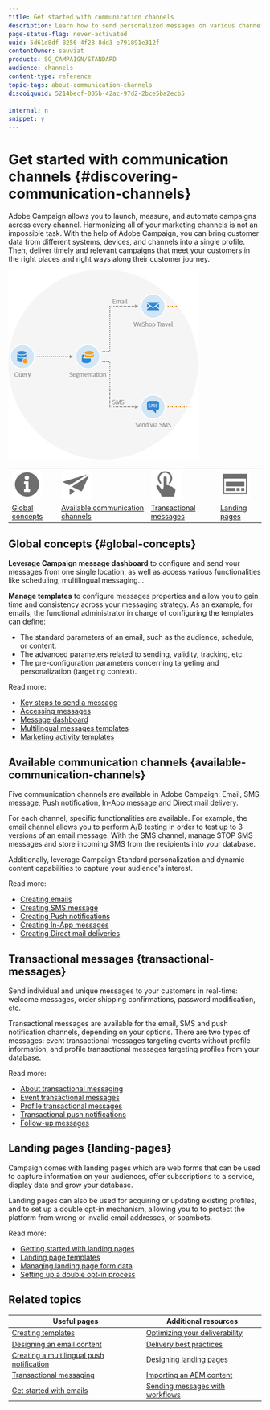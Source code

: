 ```yaml
---
title: Get started with communication channels
description: Learn how to send personalized messages on various channels and to create cross-channel campaigns to better target your recipients.
page-status-flag: never-activated
uuid: 5d61d8df-8256-4f28-8dd3-e791891e312f
contentOwner: sauviat
products: SG_CAMPAIGN/STANDARD
audience: channels
content-type: reference
topic-tags: about-communication-channels
discoiquuid: 5214becf-005b-42ac-97d2-2bce5ba2ecb5

internal: n
snippet: y
---
```


# Get started with communication channels {#discovering-communication-channels}

Adobe Campaign allows you to launch, measure, and automate campaigns across every channel.
Harmonizing all of your marketing channels is not an impossible task. With the help of Adobe Campaign, you can bring customer data from different systems, devices, and channels into a single profile. Then, deliver timely and relevant campaigns that meet your customers in the right places and right ways along their customer journey.

![](assets/do-not-localize/cross-channel.png)

<table>
<tr><td><img src="assets/do-not-localize/icon_concepts.svg" width="60px"></td><td><img src="assets/do-not-localize/icon_channels.svg"  width="60px"></td><td><img src="assets/do-not-localize/icon_transactional.svg"  width="60px"></td><td><img src="assets/do-not-localize/icon_landing.svg"  width="60px"></td></tr>
<tr><td><a href="#global-concepts">Global concepts</a></td><td><a href="#available-communication-channels">Available communication channels</a></td><td><a href="#transactional-messages">Transactional messages</a></td><td><a href="#landing-pages">Landing pages</a></td></tr>
</table>

## Global concepts {#global-concepts}

**Leverage Campaign message dashboard** to configure and send your messages from one single location, as well as access various functionalities like scheduling, multilingual messaging...

**Manage templates** to configure messages properties and allow you to gain time and consistency across your messaging strategy. As an example, for emails, the functional administrator in charge of configuring the templates can define:

* The standard parameters of an email, such as the audience, schedule, or content.
* The advanced parameters related to sending, validity, tracking, etc.
* The pre-configuration parameters concerning targeting and personalization (targeting context).

Read more:

* [Key steps to send a message](../../channels/using/key-steps-to-send-a-message.md)
* [Accessing messages](../../channels/using/accessing-messages.md)
* [Message dashboard](../../channels/using/message-dashboard.md)
* [Multilingual messages templates](../../channels/using/multilingual-messages-template.md)
* [Marketing activity templates](../../start/using/marketing-activity-templates.md)

## Available communication channels {available-communication-channels}

Five communication channels are available in Adobe Campaign: Email, SMS message, Push notification, In-App message and Direct mail delivery.

For each channel, specific functionalities are available. For example, the email channel allows you to perform A/B testing in order to test up to 3 versions of an email message. With the SMS channel, manage STOP SMS messages and store incoming SMS from the recipients into your database.

Additionally, leverage Campaign Standard personalization and dynamic content capabilities to capture your audience's interest.

Read more:

* [Creating emails](../../channels/using/about-emails.md)
* [Creating SMS message](../../channels/using/about-sms-messages.md)
* [Creating Push notifications](../../channels/using/about-push-notifications.md)
* [Creating In-App messages](../../channels/using/about-in-app-messaging.md)
* [Creating Direct mail deliveries](../../channels/using/about-direct-mail.md)

## Transactional messages {transactional-messages}

Send individual and unique messages to your customers in real-time: welcome messages, order shipping confirmations, password modification, etc.

Transactional messages are available for the email, SMS and push notification channels, depending on your options. There are two types of messages: event transactional messages targeting events without profile information, and profile transactional messages targeting profiles from your database.

Read more:

* [About transactional messaging](../../channels/using/about-transactional-messaging.md)
* [Event transactional messages](../../channels/using/event-transactional-messages.md)
* [Profile transactional messages](../../channels/using/profile-transactional-messages.md)
* [Transactional push notifications](../../channels/using/transactional-push-notifications.md)
* [Follow-up messages](../../channels/using/follow-up-messages.md)

## Landing pages {landing-pages}

Campaign comes with landing pages which are web forms that can be used to capture information on your audiences, offer subscriptions to a service, display data and grow your database.

Landing pages can also be used for acquiring or updating existing profiles, and to set up a double opt-in mechanism, allowing you to to protect the platform from wrong or invalid email addresses, or spambots.

Read more:

* [Getting started with landing pages](../../channels/using/getting-started-with-landing-pages.md)
* [Landing page templates](../../channels/using/landing-page-templates.md)
* [Managing landing page form data](../../channels/using/managing-landing-page-form-data.md)
* [Setting up a double opt-in process](../../channels/using/setting-up-a-double-opt-in-process.md)

## Related topics

| Useful pages | Additional resources |
|---|---|
| [Creating templates](../../start/using/marketing-activity-templates.md) | [Optimizing your deliverability](../../sending/using/about-deliverability.md) |
| [Designing an email content](../../designing/using/designing-content-in-adobe-campaign.md) | [Delivery best practices](https://helpx.adobe.com/campaign/kb/delivery-best-practices.html) |
| [Creating a multilingual push  notification](../../channels/using/creating-a-multilingual-push-notification.md) |  [Designing landing pages](../../channels/using/getting-started-with-landing-pages.md) |
| [Transactional messaging](../../channels/using/about-transactional-messaging.md) | [Importing an AEM content](../../integrating/using/creating-email-experience-manager.md) |
| [Get started with emails](https://helpx.adobe.com/campaign/kb/acs-get-started-with-emails.html) | [Sending messages with workflows](../../automating/using/about-channel-activities.md) |
